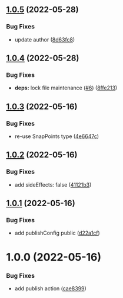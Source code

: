 ## [1.0.5](https://github.com/bottom-sheet/types/compare/v1.0.4...v1.0.5) (2022-05-28)


### Bug Fixes

* update author ([8d63fc8](https://github.com/bottom-sheet/types/commit/8d63fc8bc377f7bbd44e383b17bdc86bdfaa1897))

## [1.0.4](https://github.com/bottom-sheet/types/compare/v1.0.3...v1.0.4) (2022-05-28)


### Bug Fixes

* **deps:** lock file maintenance ([#6](https://github.com/bottom-sheet/types/issues/6)) ([8ffe213](https://github.com/bottom-sheet/types/commit/8ffe213ea0a264017ba59d1177eab0a31052e7a8))

## [1.0.3](https://github.com/bottom-sheet/types/compare/v1.0.2...v1.0.3) (2022-05-16)


### Bug Fixes

* re-use SnapPoints type ([4e6647c](https://github.com/bottom-sheet/types/commit/4e6647c7acd91534b136853c28e1b65dcd256dda))

## [1.0.2](https://github.com/bottom-sheet/types/compare/v1.0.1...v1.0.2) (2022-05-16)


### Bug Fixes

* add sideEffects: false ([41121b3](https://github.com/bottom-sheet/types/commit/41121b33bcc5bd46c036b62d548372f52a711652))

## [1.0.1](https://github.com/bottom-sheet/types/compare/v1.0.0...v1.0.1) (2022-05-16)


### Bug Fixes

* add publishConfig public ([d22a1cf](https://github.com/bottom-sheet/types/commit/d22a1cf35e7bc629f1d0b7b9c36405c69d2559e6))

# 1.0.0 (2022-05-16)


### Bug Fixes

* add publish action ([cae8399](https://github.com/bottom-sheet/types/commit/cae8399724d5558f3f84ce186032e38337bf588b))
